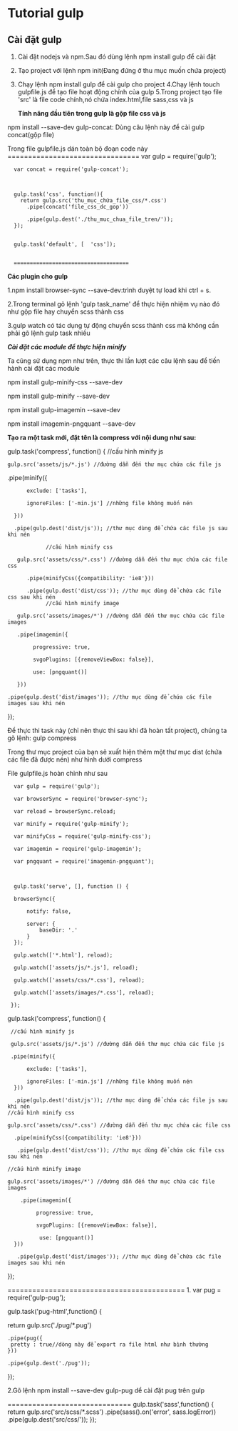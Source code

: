 # Tutorial gulp
##  Cài đặt gulp
1. Cài đặt nodejs và npm.Sau đó dùng lệnh npm install gulp để cài đặt 
2. Tạo project với lệnh npm init(Đang đứng ở thu mục muốn chứa project)
3. Chạy lệnh npm install gulp để cài gulp cho project
4.Chạy lệnh touch gulpfile.js để tạo file hoạt động chính của gulp
5.Trong project tạo file 'src' là file code chính,nó chứa index.html,file sass,css và js

     **Tính năng đầu tiên trong gulp là gộp  file css và js**

npm install --save-dev gulp-concat:  Dùng câu lệnh này để cài gulp concat(gộp file)

Trong file gulpfile.js dán toàn bộ đoạn code này
    ================================
   var gulp = require('gulp');
     
      var concat = require('gulp-concat');
     
      
     
      gulp.task('css', function(){
        return gulp.src('thu_mục_chứa_file_css/*.css')
          .pipe(concat('file_css_dc_gop'))
          
          .pipe(gulp.dest('./thu_muc_chua_file_tren/'));
      });

     
      gulp.task('default', [  'css']);  
      
      
      ====================================
   
      
      
**Các plugin cho gulp**

1.npm install browser-sync --save-dev:trình duyệt tự load khi ctrl + s.

2.Trong terminal gõ lệnh 'gulp task_name' để thực hiện nhiệm vụ nào đó như gộp file hay chuyển scss thành css

3.gulp watch có tác dụng tự động chuyển scss thành css mà không cần phải gõ lệnh gulp task nhiều




***Cài đặt các module để thực hiện minify***

Ta cũng sử dụng npm như trên, thực thi lần lượt các câu lệnh sau để tiến hành cài đặt các module

npm install gulp-minify-css --save-dev

npm install gulp-minify --save-dev

npm install gulp-imagemin --save-dev

npm install imagemin-pngquant --save-dev

**Tạo ra một task mới, đặt tên là compress với nội dung như sau:**


  gulp.task('compress', function() {   //cấu hình minify js

    gulp.src('assets/js/*.js') //đường dẫn đến thư mục chứa các file js

   .pipe(minify({
   
          exclude: ['tasks'],
   
          ignoreFiles: ['-min.js'] //những file không muốn nén
      
      }))
      
      .pipe(gulp.dest('dist/js')); //thư mục dùng để chứa các file js sau khi nén
      
                //cấu hình minify css
       
       gulp.src('assets/css/*.css') //đường dẫn đến thư mục chứa các file css
       
          .pipe(minifyCss({compatibility: 'ie8'}))
         
          .pipe(gulp.dest('dist/css')); //thư mục dùng để chứa các file css sau khi nén
                //cấu hình minify image
        
       gulp.src('assets/images/*') //đường dẫn đến thư mục chứa các file images
       
       .pipe(imagemin({
       
            progressive: true,
            
            svgoPlugins: [{removeViewBox: false}],
            
            use: [pngquant()]
       
       }))
    
    .pipe(gulp.dest('dist/images')); //thư mục dùng để chứa các file images sau khi nén
 
 });
 
 Để thực thi task này (chỉ nên thực thi sau khi đã hoàn tất project), chúng ta gõ lệnh: gulp compress
 
 Trong thư mục project của bạn sẽ xuất hiện thêm một thư mục dist (chứa các file đã được nén) như hình dưới
       compress
  
  File gulpfile.js hoàn chỉnh như sau

      var gulp = require('gulp');

      var browserSync = require('browser-sync');

      var reload = browserSync.reload;

      var minify = require('gulp-minify');

      var minifyCss = require('gulp-minify-css');

      var imagemin = require('gulp-imagemin');

      var pngquant = require('imagemin-pngquant');

      
      
      gulp.task('serve', [], function () {

      browserSync({
      
          notify: false,
          
          server: {
              baseDir: '.'
          }
      });
      
      gulp.watch(['*.html'], reload);
      
      gulp.watch(['assets/js/*.js'], reload);
      
      gulp.watch(['assets/css/*.css'], reload);
      
      gulp.watch(['assets/images/*.css'], reload);
  
     });

  
  
  gulp.task('compress', function() {
  
     //cấu hình minify js
    
     gulp.src('assets/js/*.js') //đường dẫn đến thư mục chứa các file js
     
     .pipe(minify({
      
          exclude: ['tasks'],
          
          ignoreFiles: ['-min.js'] //những file không muốn nén
      }))
      
      .pipe(gulp.dest('dist/js')); //thư mục dùng để chứa các file js sau khi nén
    //cấu hình minify css
    
    gulp.src('assets/css/*.css') //đường dẫn đến thư mục chứa các file css
     
      .pipe(minifyCss({compatibility: 'ie8'}))
    
       .pipe(gulp.dest('dist/css')); //thư mục dùng để chứa các file css sau khi nén
    
    //cấu hình minify image
    
    gulp.src('assets/images/*') //đường dẫn đến thư mục chứa các file images
    
        .pipe(imagemin({
        
             progressive: true,
          
             svgoPlugins: [{removeViewBox: false}],
          
              use: [pngquant()]
      }))
      
       .pipe(gulp.dest('dist/images')); //thư mục dùng để chứa các file images sau khi nén
  });

===========================================
1.
var pug = require('gulp-pug');

gulp.task('pug-html',function() {
 
  return gulp.src('./pug/*.pug')
  
    .pipe(pug({
     pretty : true//dòng này để export ra file html như bình thường
    }))
    
    .pipe(gulp.dest('./pug'));

});

2.Gõ lệnh npm install --save-dev gulp-pug dể cài đặt pug trên gulp



==============================
gulp.task('sass',function() {
    return gulp.src('src/scss/*.scss')
        .pipe(sass().on('error', sass.logError))
        .pipe(gulp.dest('src/css/'));
});
